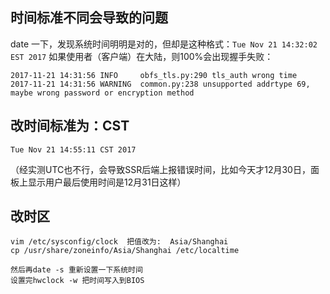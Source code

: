 ## 时间标准不同会导致的问题
date 一下，发现系统时间明明是对的，但却是这种格式：`Tue Nov 21 14:32:02 EST 2017`
如果使用者（客户端）在大陆，则100%会出现握手失败：
```
2017-11-21 14:31:56 INFO     obfs_tls.py:290 tls_auth wrong time
2017-11-21 14:31:56 WARNING  common.py:238 unsupported addrtype 69, maybe wrong password or encryption method
```

## 改时间标准为：CST
``Tue Nov 21 14:55:11 CST 2017``

（经实测UTC也不行，会导致SSR后端上报错误时间，比如今天才12月30日，面板上显示用户最后使用时间是12月31日这样）

## 改时区
```
vim /etc/sysconfig/clock  把值改为:  Asia/Shanghai
cp /usr/share/zoneinfo/Asia/Shanghai /etc/localtime

然后再date -s 重新设置一下系统时间
设置完hwclock -w 把时间写入到BIOS
```